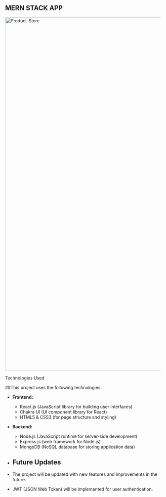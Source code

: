 ## MERN STACK APP

<img width="1145" alt="Product-Store" src="https://github.com/user-attachments/assets/c7079d80-e3e7-4ebd-98d6-c3b676e6a116">


Technologies Used

##This project uses the following technologies:

- **Frontend:**
  - React.js (JavaScript library for building user interfaces)
  - Chakra UI (UI component library for React)
  - HTML5 & CSS3 (for page structure and styling)

- **Backend:**
  - Node.js (JavaScript runtime for server-side development)
  - Express.js (web framework for Node.js)
  - MongoDB (NoSQL database for storing application data)

 - ## Future Updates

- The project will be updated with new features and improvements in the future.
- JWT (JSON Web Token) will be implemented for user authentication.
